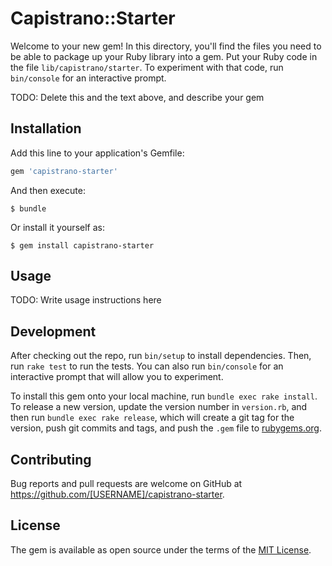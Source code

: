 # Capistrano::Starter

Welcome to your new gem! In this directory, you'll find the files you need to be able to package up your Ruby library into a gem. Put your Ruby code in the file `lib/capistrano/starter`. To experiment with that code, run `bin/console` for an interactive prompt.

TODO: Delete this and the text above, and describe your gem

## Installation

Add this line to your application's Gemfile:

```ruby
gem 'capistrano-starter'
```

And then execute:

    $ bundle

Or install it yourself as:

    $ gem install capistrano-starter

## Usage

TODO: Write usage instructions here

## Development

After checking out the repo, run `bin/setup` to install dependencies. Then, run `rake test` to run the tests. You can also run `bin/console` for an interactive prompt that will allow you to experiment.

To install this gem onto your local machine, run `bundle exec rake install`. To release a new version, update the version number in `version.rb`, and then run `bundle exec rake release`, which will create a git tag for the version, push git commits and tags, and push the `.gem` file to [rubygems.org](https://rubygems.org).

## Contributing

Bug reports and pull requests are welcome on GitHub at https://github.com/[USERNAME]/capistrano-starter.


## License

The gem is available as open source under the terms of the [MIT License](http://opensource.org/licenses/MIT).

